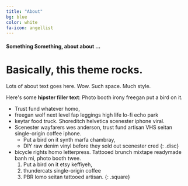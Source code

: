 ```yaml
---
title: "About"
bg: blue
color: white
fa-icon: angellist
---
```


#### Something Something, about about ...

# Basically, this theme rocks.

Lots of about text goes here. Wow. Such space. Much style.


Here's some **hipster filler text**: Photo booth irony freegan put a bird on it.

- Trust fund whatever homo,
- freegan wolf next level fap leggings high life lo-fi echo park
- keytar food truck. Shoreditch helvetica scenester iphone viral.
- Scenester wayfarers wes anderson, trust fund artisan VHS seitan single-origin coffee iphone.
  - Put a bird on it synth marfa chambray,
  - DIY raw denim vinyl before they sold out scenester cred
    {: .disc}
- bicycle rights homo letterpress.
  Tattooed brunch mixtape readymade banh mi, photo booth twee.
  1. Put a bird on it etsy keffiyeh,
  2. thundercats single-origin coffee
  3. PBR lomo seitan tattooed artisan.
{: .square}
